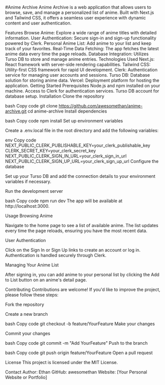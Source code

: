 #Anime Archive
Anime Archive is a web application that allows users to browse, save, and manage a personalized list of anime. Built with Next.js and Tailwind CSS, it offers a seamless user experience with dynamic content and user authentication.

Features
Browse Anime: Explore a wide range of anime titles with detailed information.
User Authentication: Secure sign-in and sign-up functionality powered by Clerk.
Personal Anime List: Add anime to your list and keep track of your favorites.
Real-Time Data Fetching: The app fetches the latest anime data every time the page reloads.
Database Integration: Utilizes Turso DB to store and manage anime entries.
Technologies Used
Next.js: React framework with server-side rendering capabilities.
Tailwind CSS: Utility-first CSS framework for rapid UI development.
Clerk: Authentication service for managing user accounts and sessions.
Turso DB: Database solution for storing anime data.
Vercel: Deployment platform for hosting the application.
Getting Started
Prerequisites
Node.js and npm installed on your machine.
Access to Clerk for authentication services.
Turso DB account for database setup.
Installation
Clone the repository

bash
Copy code
git clone https://github.com/awesomethan/anime-archive.git
cd anime-archive
Install dependencies

bash
Copy code
npm install
Set up environment variables

Create a .env.local file in the root directory and add the following variables:

env
Copy code
NEXT_PUBLIC_CLERK_PUBLISHABLE_KEY=your_clerk_publishable_key
CLERK_SECRET_KEY=your_clerk_secret_key
NEXT_PUBLIC_CLERK_SIGN_IN_URL=your_clerk_sign_in_url
NEXT_PUBLIC_CLERK_SIGN_UP_URL=your_clerk_sign_up_url
Configure the database

Set up your Turso DB and add the connection details to your environment variables if necessary.

Run the development server

bash
Copy code
npm run dev
The app will be available at http://localhost:3000.

Usage
Browsing Anime

Navigate to the home page to see a list of available anime. The list updates every time the page reloads, ensuring you have the most recent data.

User Authentication

Click on the Sign In or Sign Up links to create an account or log in. Authentication is handled securely through Clerk.

Managing Your Anime List

After signing in, you can add anime to your personal list by clicking the Add to List button on an anime's detail page.

Contributing
Contributions are welcome! If you'd like to improve the project, please follow these steps:

Fork the repository

Create a new branch

bash
Copy code
git checkout -b feature/YourFeature
Make your changes

Commit your changes

bash
Copy code
git commit -m "Add YourFeature"
Push to the branch

bash
Copy code
git push origin feature/YourFeature
Open a pull request

License
This project is licensed under the MIT License.

Contact
Author: Ethan
GitHub: awesomethan
Website: [Your Personal Website or Portfolio]
